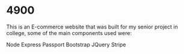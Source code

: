 # 4900


This is an E-commerce website that was built for my senior project in college, some of the main components used were: 

Node
Express
Passport
Bootstrap
JQuery
Stripe
